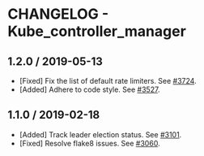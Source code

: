 # CHANGELOG - Kube_controller_manager

## 1.2.0 / 2019-05-13

* [Fixed] Fix the list of default rate limiters. See [#3724](https://github.com/DataDog/integrations-core/pull/3724).
* [Added] Adhere to code style. See [#3527](https://github.com/DataDog/integrations-core/pull/3527).

## 1.1.0 / 2019-02-18

* [Added] Track leader election status. See [#3101](https://github.com/DataDog/integrations-core/pull/3101).
* [Fixed] Resolve flake8 issues. See [#3060](https://github.com/DataDog/integrations-core/pull/3060).

